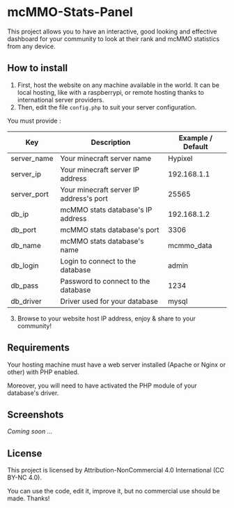 # mcMMO-Stats-Panel
This project allows you to have an interactive, good looking and effective dashboard for your community to look at their rank and mcMMO statistics from any device.

## How to install
1. First, host the website on any machine available in the world. It can be local hosting, like with a raspberrypi, or remote hosting thanks to international server providers.
2. Then, edit the file `config.php` to suit your server configuration.

You must provide :

| Key         | Description                             | Example / Default |
|-------------|-----------------------------------------|-------------------|
| server_name | Your minecraft server name              | Hypixel           |
| server_ip   | Your minecraft server IP address        | 192.168.1.1       |
| server_port | Your minecraft server IP address's port | 25565             |
| db_ip       | mcMMO stats database's IP address       | 192.168.1.2       |
| db_port     | mcMMO stats database's port             | 3306              |
| db_name     | mcMMO stats database's name             | mcmmo_data        |
| db_login    | Login to connect to the database        | admin             |
| db_pass     | Password to connect to the database     | 1234              |
| db_driver   | Driver used for your database           | mysql             |

3. Browse to your website host IP address, enjoy & share to your community!

## Requirements

Your hosting machine must have a web server installed (Apache or Nginx or other) with PHP enabled.

Moreover, you will need to have activated the PHP module of your database's driver.

## Screenshots

<i>Coming soon ...</i>

## License

This project is licensed by Attribution-NonCommercial 4.0 International (CC BY-NC 4.0).

You can use the code, edit it, improve it, but no commercial use should be made. Thanks!
